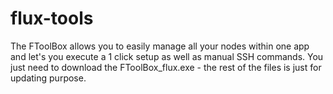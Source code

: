 # flux-tools

The FToolBox allows you to easily manage all your nodes within one app and let's you execute a 1 click setup as well as manual SSH commands.
You just need to download the FToolBox_flux.exe - the rest of the files is just for updating purpose.
